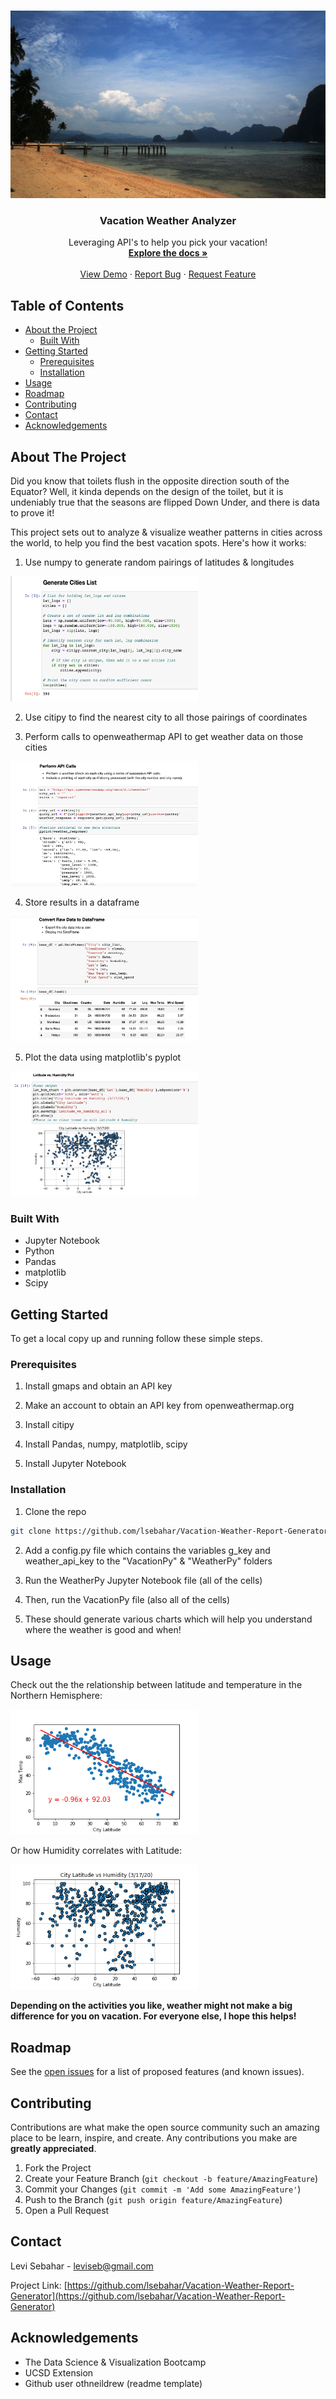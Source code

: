 <!--
*** Thanks for checking out this README Template. If you have a suggestion that would
*** make this better, please fork the repo and create a pull request or simply open
*** an issue with the tag "enhancement".
*** Thanks again! Now go create something AMAZING! :D
***
***
***
*** To avoid retyping too much info. Do a search and replace for the following:
*** github_username, repo_name, twitter_handle, email
-->
 


 

<!-- PROJECT SHIELDS -->
<!--
*** I'm using markdown "reference style" links for readability.
*** Reference links are enclosed in brackets [ ] instead of parentheses ( ).
*** See the bottom of this document for the declaration of the reference variables
*** for contributors-url, forks-url, etc. This is an optional, concise syntax you may use.
*** https://www.markdownguide.org/basic-syntax/#reference-style-links
-->


<!-- PROJECT LOGO -->
<br />
<p align="center">
  <a href="https://github.com/lsebahar/Vacation-Weather-Report-Generator">
    <img src="Images/beach-image.jpg" alt="Logo" width="1000" height="300">
  </a>

  <h3 align="center">Vacation Weather Analyzer</h3>

  <p align="center">
    Leveraging API's to help you pick your vacation!
    <br />
    <a href="https://github.com/lsebahar/Vacation-Weather-Report-Generator"><strong>Explore the docs »</strong></a>
    <br />
    <br />
    <a href="https://github.com/lsebahar/Vacation-Weather-Report-Generator">View Demo</a>
    ·
    <a href="https://github.com/lsebahar/Vacation-Weather-Report-Generator/issues">Report Bug</a>
    ·
    <a href="https://github.com/lsebahar/Vacation-Weather-Report-Generator/issues">Request Feature</a>
  </p>
</p>



<!-- TABLE OF CONTENTS -->
## Table of Contents

* [About the Project](#about-the-project)
  * [Built With](#built-with)
* [Getting Started](#getting-started)
  * [Prerequisites](#prerequisites)
  * [Installation](#installation)
* [Usage](#usage)
* [Roadmap](#roadmap)
* [Contributing](#contributing)
* [Contact](#contact)
* [Acknowledgements](#acknowledgements)



<!-- ABOUT THE PROJECT -->
## About The Project


Did you know that toilets flush in the opposite direction south of the Equator? Well, it kinda depends on the design of the toilet, but it is undeniably true that the seasons are flipped Down Under, and there is data to prove it!    

This project sets out to analyze & visualize weather patterns in cities across the world, to help you find the best vacation spots. Here's how it works:

1) Use numpy to generate random pairings of latitudes & longitudes

<img src="Images/z_random_cities.png" alt="Logo" width="300" height="200">

 
2) Use citipy to find the nearest city to all those pairings of coordinates


3) Perform calls to openweathermap API to get weather data on those cities

<img src="Images/z_api_call.png" alt="Logo" width="300" height="200">


4) Store results in a dataframe

<img src="Images/z_dataframe.png" alt="Logo" width="300" height="200">


5) Plot the data using matplotlib's pyplot

<img src="Images/z_plot_trends.png" alt="Logo" width="300" height="200">



### Built With

* Jupyter Notebook
* Python
* Pandas
* matplotlib
* Scipy



<!-- GETTING STARTED -->
## Getting Started

To get a local copy up and running follow these simple steps.

### Prerequisites

1) Install gmaps and obtain an API key

2) Make an account to obtain an API key from openweathermap.org

3) Install citipy

4) Install Pandas, numpy, matplotlib, scipy

5) Install Jupyter Notebook


### Installation

1) Clone the repo
```sh
git clone https://github.com/lsebahar/Vacation-Weather-Report-Generator.git
```


2) Add a config.py file which contains the variables g_key and weather_api_key to the "VacationPy" & "WeatherPy" folders



3) Run the WeatherPy Jupyter Notebook file (all of the cells)


4) Then, run the VacationPy file (also all of the cells)


5) These should generate various charts which will help you understand where the weather is good and when!


<!-- USAGE EXAMPLES -->
## Usage

Check out the the relationship between latitude and temperature in the Northern Hemisphere: 

<img src="Images/Latitude_vs_Temp_northhemi.png" alt="Logo" width="300" height="200">


Or how Humidity correlates with Latitude:

<img src="Images/Latitude_vs_Humidity_all.png" alt="Logo" width="300" height="200">




**Depending on the activities you like, weather might not make a big difference for you on vacation. For everyone else, I hope this helps!**

<!-- ROADMAP -->
## Roadmap

See the [open issues](https://github.com/lsebahar/Vacation-Weather-Report-Generator/issues) for a list of proposed features (and known issues).



<!-- CONTRIBUTING -->
## Contributing

Contributions are what make the open source community such an amazing place to be learn, inspire, and create. Any contributions you make are **greatly appreciated**.

1. Fork the Project
2. Create your Feature Branch (`git checkout -b feature/AmazingFeature`)
3. Commit your Changes (`git commit -m 'Add some AmazingFeature'`)
4. Push to the Branch (`git push origin feature/AmazingFeature`)
5. Open a Pull Request



<!-- CONTACT -->
## Contact

Levi Sebahar - leviseb@gmail.com

Project Link: [https://github.com/lsebahar/Vacation-Weather-Report-Generator](https://github.com/lsebahar/Vacation-Weather-Report-Generator)



<!-- ACKNOWLEDGEMENTS -->
## Acknowledgements

* The Data Science & Visualization Bootcamp
* UCSD Extension
* Github user othneildrew (readme template)





<!-- MARKDOWN LINKS & IMAGES -->
<!-- https://www.markdownguide.org/basic-syntax/#reference-style-links -->
[contributors-shield]: https://img.shields.io/github/contributors/github_username/repo.svg?style=flat-square
[contributors-url]: https://github.com/github_username/repo/graphs/contributors
[forks-shield]: https://img.shields.io/github/forks/github_username/repo.svg?style=flat-square
[forks-url]: https://github.com/github_username/repo/network/members
[stars-shield]: https://img.shields.io/github/stars/github_username/repo.svg?style=flat-square
[stars-url]: https://github.com/github_username/repo/stargazers
[issues-shield]: https://img.shields.io/github/issues/github_username/repo.svg?style=flat-square
[issues-url]: https://github.com/github_username/repo/issues
[license-shield]: https://img.shields.io/github/license/github_username/repo.svg?style=flat-square
[license-url]: https://github.com/github_username/repo/blob/master/LICENSE.txt
[linkedin-shield]: https://img.shields.io/badge/-LinkedIn-black.svg?style=flat-square&logo=linkedin&colorB=555
[linkedin-url]: https://linkedin.com/in/github_username
[product-screenshot]: images/screenshot.png
